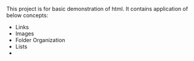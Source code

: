 This project is for basic demonstration of html. It contains application of below concepts:
- Links
- Images
- Folder Organization
- Lists
- 
